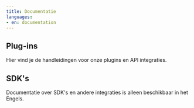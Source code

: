 ```yaml
---
title: Documentatie
languages:
- en: documentation
---
```


## Plug-ins

Hier vind je de handleidingen voor onze plugins en API integraties.

<Stack class="md:grid-cols-3 sm:grid-cols-2 grid-cols-1">
    <Integration name="woocommerce" />
    <Integration name="prestashop" />
    <Integration name="magento-2" />
    <Integration name="shopify" />
    <Integration name="shopware" />
    <Integration name="wix" />
</Stack>

## SDK's

Documentatie over SDK's en andere integraties is alleen beschikbaar in
het <RouterLink to="/documentation">Engels</RouterLink>.

